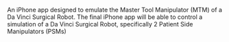 An iPhone app designed to emulate the Master Tool Manipulator (MTM) of a Da Vinci Surgical Robot. The final iPhone app will be able to control a simulation of a Da Vinci Surgical Robot, specifically 2 Patient Side Manipulators (PSMs)





